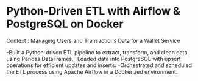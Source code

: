 # Python-Driven ETL with Airflow & PostgreSQL on Docker


Context : Managing Users and Transactions Data for a Wallet Service

-Built a Python-driven ETL pipeline to extract, transform, and clean data using Pandas DataFrames.
-Loaded data into PostgreSQL with upsert operations for efficient updates and inserts.
-Orchestrated and scheduled the ETL process using Apache Airflow in a Dockerized environment.

